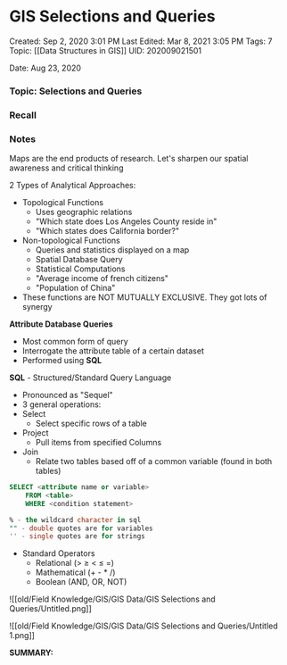 # GIS Selections and Queries

Created: Sep 2, 2020 3:01 PM
Last Edited: Mar 8, 2021 3:05 PM
Tags: 7
Topic: [[Data Structures in GIS]]
UID: 202009021501

Date: Aug 23, 2020

### Topic: Selections and Queries

### Recall

### Notes

Maps are the end products of research. Let's sharpen our spatial awareness and critical thinking

2 Types of Analytical Approaches:

- Topological Functions
    - Uses geographic relations
    - "Which state does Los Angeles County reside in"
    - "Which states does California border?"
- Non-topological Functions
    - Queries and statistics displayed on a map
    - Spatial Database Query
    - Statistical Computations
    - "Average income of french citizens"
    - "Population of China"
- These functions are NOT MUTUALLY EXCLUSIVE. They got lots of synergy

**Attribute Database Queries**

- Most common form of query
- Interrogate the attribute table of a certain dataset
- Performed using **SQL**

**SQL** - Structured/Standard Query Language

- Pronounced as "Sequel"
- 3 general operations:
- Select
    - Select specific rows of a table
- Project
    - Pull items from specified Columns
- Join
    - Relate two tables based off of a common variable (found in both tables)

```sql
SELECT <attribute name or variable>
	FROM <table>
	WHERE <condition statement>

% - the wildcard character in sql
"" - double quotes are for variables
'' - single quotes are for strings
```

- Standard Operators
    - Relational (> ≥ < ≤ =)
    - Mathematical (+ - * /)
    - Boolean (AND, OR, NOT)

![[old/Field Knowledge/GIS/GIS Data/GIS Selections and Queries/Untitled.png]]

![[old/Field Knowledge/GIS/GIS Data/GIS Selections and Queries/Untitled 1.png]]

**SUMMARY:**